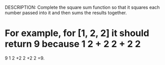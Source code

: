 DESCRIPTION:
Complete the square sum function so that it squares each number passed into it and then sums the results together.

For example, for [1, 2, 2] it should return 9 because 
1
2
+
2
2
+
2
2
=
9
1 
2
 +2 
2
 +2 
2
 =9.